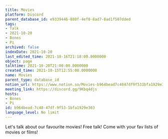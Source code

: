 ```yaml
---
title: Movies
platform: Discord
parent_database_id: e9339446-880f-4ef0-8ad7-8ad1f507dded
tags:
- Talk
- 2021-10-20
- Bones
- Pi
archived: false
indexDate: 2021-10-20
last_edited_time: 2021-10-16T21:18:00.0000000
object: page
talktime: 2021-10-20T21:00:00.0000000
created_time: 2021-10-15T12:55:00.0000000
name: Movies
parent_type: database_id
notion_url: https://www.notion.so/Movies-b964bead7c4047df9f531bfa1929e303
meeting_link: https://discord.gg/9Kbq4djs
hosts:
- Bones
- Pi
id: b964bead-7c40-47df-9f53-1bfa1929e303
language_level: No limit
---
```


Let's talk about our favourite movies!
Free talk! Come with your fav lists of movies or films!


